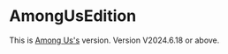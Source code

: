 # AmongUsEdition
This is [Among Us's](https://store.steampowered.com/app/945360/Among_Us) version.
Version V2024.6.18 or above.
